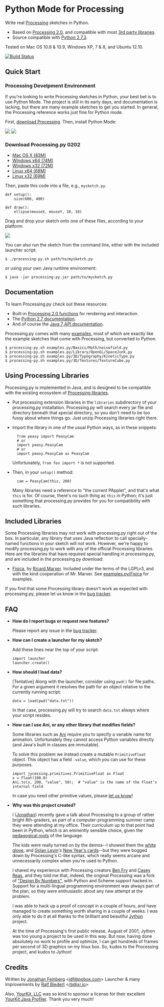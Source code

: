 # Python Mode for Processing #

Write real [Processing](http://processing.org/) sketches in Python.

  * Based on [Processing 2.0](http://processing.org/), and compatible with most [3rd party libraries](http://www.processing.org/reference/libraries/).
  * Source compatible with [Python 2.7.3](http://python.org).

Tested on Mac OS 10.8 & 10.9, Windows XP, 7 & 8, and Ubuntu 12.10.

[![Build Status](https://travis-ci.org/jdf/processing.py.svg?branch=master)](https://travis-ci.org/jdf/processing.py)

## Quick Start ##

### Processing Develpment Environment ###

If you're looking to write Processing sketches in Python, your best bet is to use
Python Mode. The project is still in its early days, and documentation is lacking,
but there are many example sketches to get you started. In general, the Processing
reference works just fine for Python mode.

First, [download Processing](http://processing.org/download). Then, install
Python Mode:

<img src="http://py.processing.org/add_mode.png"/>
<img src="http://py.processing.org/install.png"/>


### Download Processing.py 0202 ###

- [Mac OS X (83M)](http://py.processing.org/processing.py-0202-macosx.tgz)
- [Windows x64 (74M)](http://py.processing.org/processing.py-0202-windows64.zip)
- [Windows x32 (72M)](http://py.processing.org/processing.py-0202-windows32.zip)
- [Linux x64 (68M)](http://py.processing.org/processing.py-0202-linux64.tgz)
- [Linux x32 (69M)](http://py.processing.org/processing.py-0202-linux32.tgz)

Then, paste this code into a file, e.g., `mysketch.py`.

	def setup():
	    size(600, 400)

	def draw():
	    ellipse(mouseX, mouseY, 10, 10)

Drag and drop your sketch onto one of these files, according to your platform:

<img src="http://py.processing.org/howtolaunch.jpg"/>

You can also run the sketch from the command line, either with the included launcher script:

    $ ./processing-py.sh path/to/mysketch.py

or using your own Java runtime environment:

	$ java -jar processing-py.jar path/to/mysketch.py

## Documentation ##

To learn Processing.py check out these resources:

  * Built-in [Processing 2.0 functions](http://processing.org/reference/) for rendering and interaction.
  * The [Python 2.7 documentation](http://docs.python.org/2/index.html).
  * And of course the [Java 7 API documentation](http://docs.oracle.com/javase/7/docs/api/).

Processing.py comes with many [examples](https://github.com/jdf/processing.py/tree/master/examples.py), most of which are exactly like the
example sketches that come with Processing, but converted to Python.

    $ processing-py.sh examples.py/Basics/Math/noisefield.py
    $ processing-py.sh examples.py/Library/OpenGL/SpaceJunk.py
    $ processing-py.sh examples.py/3D/Typography/KineticType.py
    $ processing-py.sh examples.py/3D/Textures/TextureCube.py

## Using Processing Libraries ##

Processing.py is implemented in Java, and is designed to be compatible with the existing ecosystem of [Processing libraries](http://processing.org/reference/libraries/).

* Put processing extension libraries in the `libraries` subdirectory of your processing.py installation. Processing.py will search every jar file and directory beneath that special directory, so you don't need to be too fussy about where things go. Just unzip Processing libraries right there.

* Import the library in one of the usual Python ways, as in these snippets:

        from peasy import PeasyCam
        # or
        import peasy.PeasyCam
        # or
        import peasy.PeasyCam as PeasyCam

    Unfortunately, `from foo import *` is not supported.

* Then, in your `setup()` method:

        cam = PeasyCam(this, 200)

  Many libraries need a reference to "the current PApplet", and that's what
  `this` is for. Of course, there's no such thing as `this` in Python; it's just something that processing.py provides for you for compatibility with such libraries.

## Included Libraries ##

Some Processing libraries may not work with processing.py right out of the box. In particular, any library that uses Java reflection to call specially-named functions in your sketch will not work. However, we're happy to modify processing.py to work with any of the official Processing libraries. Here are the libraries that have required special handling in processing.py, and are included in the processing.py download:

  * [Fisica](http://www.ricardmarxer.com/fisica/), by [Ricard Marxer](http://www.ricardmarxer.com/). Included under the terms of the LGPLv3, and with the kind cooperation of Mr. Marxer. See [examples.py/Fisica](https://github.com/jdf/processing.py/tree/master/examples.py/Fisica) for examples.

If you find that some Processing library doesn't work as expected with processing.py, please let us know in the [bug tracker](http://github.com/jdf/processing.py/issues).

## FAQ ##

  * __How do I report bugs or request new features?__

    Please report any issue in the [bug tracker](http://github.com/jdf/processing.py/issues).

  * __How can I create a launcher for my sketch?__

    Add these lines near the top of your script:

        import launcher
        launcher.create()

  * __How should I load data?__

    [Tentative] Along with the launcher, consider using `pwd()` for file paths. For a given argument it resolves the path for an object relative to the currently running script:

        data = load(pwd("data.txt"))

    In that case, processing.py will try to search `data.txt` always where your script resides.

  * __How can I use Ani, or any other library that modifies fields?__

    Some libraries such as [Ani](http://www.looksgood.de/libraries/Ani/) require you to specify a variable name for animation. Unfortunately they cannot access Python variables directly (and Java's built in classes are immutable).

    To solve this problem we instead create a mutable `PrimitiveFloat` object. This object has a field `.value`, which you can use for these purposes.

        import jycessing.primitives.PrimitiveFloat as Float
        x = Float(100.0)
        Ani.to(x, 200, "value", 50);  # "value" is the name of the Float's internal field

    In case you need other primitive values, please [let us know](http://github.com/jdf/processing.py/issues)!

  * __Why was this project created?__

    I ([Jonathan](http://MrFeinberg.com/)) recently gave a talk about Processing to a group of rather bright 8th-graders,
    as part of a computer-programming summer camp they were attending at my office.
    Their curriculum up to that point had been in Python, which is an eminently
    sensible choice, given the
    [pedagogical roots](http://en.wikipedia.org/wiki/ABC_%28programming_language%29)
    of the language.

    The kids were really turned on by the demos--I showed them the
    [white glove](http://whiteglovetracking.com/), and
    [Golan Levin](http://flong.com/)'s
    [New Year's cards](http://www.flong.com/storage/experience/newyear/newyear10/)--but
    they were bogged down by Processing's C-like syntax, which really seems arcane
    and unnecessarily complex when you're used to Python.

    I shared my experience with Processing creators
    [Ben Fry](http://benfry.com/) and [Casey Reas](http://reas.com/), and they
    told me that, indeed, the original Processing was a fork of
    ["Design By Numbers"](http://dbn.media.mit.edu/), with Python and Scheme
    support hacked in. Support for a multi-lingual programming
    environment was always part of the plan, so they were enthusiastic
    about any new attempt at the problem.

    I was able to hack up a proof of concept in a couple of hours, and have
    managed to create something worth sharing in a couple of weeks. I was only
    able to do it at all thanks to the brilliant and beautiful
    [Jython](http://www.jython.org/) project.

    At the time of Processing's first public release, August of 2001,
    Jython was too young a project to be used in this way. But now, having done
    absolutely no work to profile and optimize, I can get hundreds of frames
    per second of 3D graphics on my linux box. So, kudos to the Processing
    project, and kudos to Jython!


## Credits ##

Written by [Jonathan Feinberg](http://mrfeinberg.com) &lt;[jdf@pobox.com](mailto:jdf@pobox.com)&gt;
Launcher & many improvements by [Ralf Biedert](http://xr.io) &lt;[rb@xr.io](mailto:rb@xr.io)&gt;

Also, [YourKit, LLC](http://www.yourkit.com) was so kind to sponsor a license for their excellent [YourKit Java Profiler](http://www.yourkit.com/java/profiler/index.jsp). Thank you very much!

